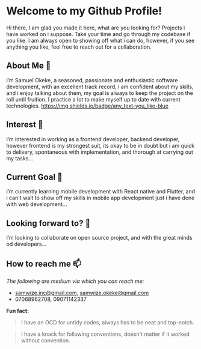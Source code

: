 # Welcome to my Github Profile!

Hi there, I am glad you made it here, what are you looking for? Projects i have worked on i suppose. Take your time and go through my codebase if you like. I am 
always open to showing off what i can do, however, if you see anything you like, feel free to reach out for a collaboration.

## About Me 👋 

I’m Samuel Okeke, a seasoned, passionate and enthusiastic software development, with an excellent track record, i am confident about my skills, and i enjoy talking about them, my goal is always to keep the project on the roll until fruition. I practice a lot to make myself up to date with current technologies.
https://img.shields.io/badge/any_text-you_like-blue

## Interest 👀 

I’m interested in working as a frontend developer, backend developer, however frontend is my strongest suit, its okay to be in doubt but i am quick to delivery, spontaneous with implementation, and thorough at carrying out my tasks...

## Current Goal 🌱 

I’m currently learning mobile development with React native and Flutter, and i can't wait to show off my skills in mobile app development just i have done with
web development...

## Looking forward to? 💞️ 

I’m looking to collaborate on open source project, and with the great minds od developers...

## How to reach me 📫

_The following are medium via which you can reach me:_
- samwize.inc@gmail.com, samwize.okeke@gmail.com
- 07068962708, 09071142337

**Fun fact:** 
> I have an OCD for untidy codes, always has to be neat and top-notch.

> I have a knack for following conventions, doesn't matter if it worked without convention.

<!---
Samuel-com/Samuel-com is a ✨ special ✨ repository because its `README.md` (this file) appears on your GitHub profile.
You can click the Preview link to take a look at your changes.
--->


<!--
**samwizzy/samwizzy** is a ✨ _special_ ✨ repository because its `README.md` (this file) appears on your GitHub profile.

Here are some ideas to get you started:

- 🔭 I’m currently working on ...
- 🌱 I’m currently learning ...
- 👯 I’m looking to collaborate on ...
- 🤔 I’m looking for help with ...
- 💬 Ask me about ...
- 📫 How to reach me: ...
- 😄 Pronouns: ...
- ⚡ Fun fact: ...
-->
